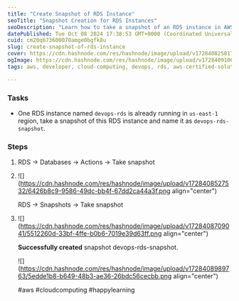 ```yaml
---
title: "Create Snapshot of RDS Instance"
seoTitle: "Snapshot Creation for RDS Instances"
seoDescription: "Learn how to take a snapshot of an RDS instance in AWS with easy steps and create devops-rds-snapshot"
datePublished: Tue Oct 08 2024 17:38:53 GMT+0000 (Coordinated Universal Time)
cuid: cm20q673600070amge0bgfk8u
slug: create-snapshot-of-rds-instance
cover: https://cdn.hashnode.com/res/hashnode/image/upload/v1728408258176/8f77689d-e777-44be-9056-e82fd556f686.png
ogImage: https://cdn.hashnode.com/res/hashnode/image/upload/v1728409106192/a29c8a60-d5ee-4e58-92bc-4fbc4f121f16.png
tags: aws, developer, cloud-computing, devops, rds, aws-certified-solutions-architect-associate, devops-articles, aws-cloud-practitioner

---
```


### Tasks

* One RDS instance named `devops-rds` is already running in `us-east-1` region, take a snapshot of this RDS instance and name it as `devops-rds-snapshot`.
    

### Steps

1. RDS → Databases → Actions → Take snapshot
    
2. ![](https://cdn.hashnode.com/res/hashnode/image/upload/v1728408527532/6426b8c9-9586-49dc-bb4f-67dd2ca44a3f.png align="center")
    
    RDS → Snapshots → Take snapshot
    
3. ![](https://cdn.hashnode.com/res/hashnode/image/upload/v1728408709041/5512260d-33bf-4ffe-b0b6-7019e39d63ff.png align="center")
    
    **Successfully created** snapshot devops-rds-snapshot.
    
    ![](https://cdn.hashnode.com/res/hashnode/image/upload/v1728408989763/5edde1b8-b649-48b3-ae36-26bdc56cecbb.png align="center")
    
    #aws #cloudcomputing #happylearning